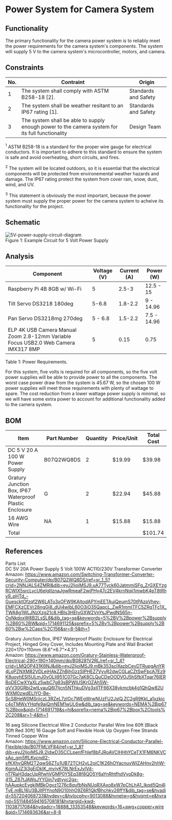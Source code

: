 # Power System for Camera System
## Functionality
The primary functionality for the camera power system is to reliably meet the power requirements for the camera system's components. The system will supply 5 V to the camera system's microcontroller, motors, and camera.

## Constraints
| No.| Contraint | Origin |
| -- | --------- |--------|
|  1 | The system shall comply with ASTM B258-18 [2]. | Standards and Safety |
|  2 | The system shall be weather resitant to an IP67 rating [1].  | Standards and Safety |
|  3 | The system shall be able to supply enough power to the camera system for its full functionality | Design Team | 


      
<sup>1</sup> ASTM B258-18 is a standard for the proper wire gauge for electrical conductors. It is important to adhere to this standard to ensure the system is safe and avoid overheating, short circuits, and fires.  <br />

<sup>2</sup> The system will be located outdoors, so it is essential that the electrical components will be protected from environemental weather hazards and damage. The IP67 rating protect the system from cover rain, snow, dust, wind, and UV. <br />

<sup>3</sup> This statement is obviously the most important, because the power system must supply the proper power for the camera system to acheive its functionality for the project. <br />


## Schematic
![5V-power-supply-circuit-diagram](https://github.com/mrnye42/Drone-Tracker-Project/assets/158224821/8b9796c8-cb32-4588-9f21-ac271578669a)<br/>
Figure 1: Example Circuit for 5 Volt Power Supply<br/>



## Analysis
| Component| Voltage (V) | Current (A) | Power (W) |
| -- | --------- |--------|--------|
|  Raspberry Pi 4B 8GB w/ Wi-Fi | 5 | 2.5-3 | 12.5 - 15 |
|  Tilt Servo DS3218 180deg | 5-6.8 | 1.8-2.2 | 9 - 14.96 |
| Pan Servo DS3218mg 270deg  | 5 - 6.8 | 1.5-2.2 | 7.5 - 14.96|
|  ELP 4K USB Camera Manual Zoom 2.8-12mm Variable Focus USB2.0 Web Camera IMX317 8MP | 5 | 0.15 | 0.75 | 

Table 1: Power Requirements.<br />

For this system, five volts is required for all components, so the five volt power supplies will be able to provide power to all the components. The worst case power draw from the system is 45.67 W, so the chosen 100 W power supplies will meet those requirements with plenty of wattage to spare. The cost reduction from a lower wattage power supply is minimal, so we will have some extra power to account for additional functionality added to the camera system. <br />




## BOM
| Item     | Part Number | Quantity | Price/Unit     | Total Cost |
| -------- | ------------| -------- |----------------|------------|
|     DC 5 V 20 A 100 W Power Supply    |    B07Q2WQ8DS         |     2     |       $19.99         |     $39.98      |
|     Gratury Junction Box, IP67 Waterproof Plastic Enclosure    |    G         |     2     |       $22.94       |     $45.88      |
|     16 AWG Wire   |    NA         |     1     |       $15.88       |     $15.88      |
|Total     |             |          |                |     $101.74      |

## References

Parts List: <br/>
DC 5V 20A Power Supply 5 Volt 100W AC110/230V Transformer Converter <br/>
Amazon: https://www.amazon.com/Switching-Transformer-Converter-Security-Computer/dp/B07Q2WQ8DS/ref=sr_1_5?crid=2NNJALS4ZMRI&dib=eyJ2IjoiMSJ9.uA77Tyck60JatmmiSFg_ZrGXEYzgRCWIX5srcLycU6elgtIznaJgwRmeaF2wiPHy47c2EV4krnNqii1mwbK4pT8tRhv9_pHTd_-GuescktOfzqf2W6LATo3xOFW9KAltodAPYmEETAuiQeumS70tPAzpVhey-EMFCXzCEVr28ngGj8_dUj4wIbL60O3iO35QapcL_ZwR1mmlTFC5ZRgTFc1X_TWA8g1WLJNzXzg21c8.HBIs3HEtyGXW2VnYsJPwdNS65n-OxNkdoxW8B2LsSL8&dib_tag=se&keywords=5%2BV%2Bpower%2Bsupply%2B60%2BW&qid=1714691125&sprefix=5%2Bv%2Bpower%2Bsupply%2B60%2Bw%2Caps%2C156&sr=8-5&th=1<br/>

Gratury Junction Box, IP67 Waterproof Plastic Enclosure for Electrical Project, Hinged Grey Cover, Includes Mounting Plate and Wall Bracket 220×170×110mm (8.6"×6.7"×4.3")<br/>
Amazon: https://www.amazon.com/Gratury-Stainless-Waterproof-Electrical-290×190×140mm/dp/B08281V2RL/ref=sr_1_4?crid=LMQOP431K6NJ&dib=eyJ2IjoiMSJ9.mBk353sclXazbCevDTRupgAnYR4LoPZNXM82VDLejHAkZZhBihGzzSIPHEZ7VyvR2dwCGLaCZtSwFbcA7Ez9K8uovhESl5ULmJ0vOLIi951C07Gc7aK8CLQuCDeOODVOJ5hSfbXTqar76IERBoDECwXYaXLz5wbC7g83sBPWlUSKrOZAh5W-qVV30GRbj2wtLyauQ6l7Ijcn5NThkuDVg3xIlTF66X38ykmcbk4g1QhQw82UWXM0zwdELlYO-Be-ScS8HeW0MSriiczL3RZeL7zlOc7WEgWrwNUzFU2JslQ.ZC2gR9KkI_a1xzkicc4oTMWxYHqfe9ajQmNEM1wUL6w&dib_tag=se&keywords=NEMA%2Bip67%2Bbox&qid=1714691719&s=hi&sprefix=nema%2Bip67%2Bbox%2Ctools%2C208&sr=1-4&th=1<br/>

16 awg Silicone Electrical Wire 2 Conductor Parallel Wire line 60ft [Black 30ft Red 30ft] 16 Gauge Soft and Flexible Hook Up Oxygen Free Strands Tinned Copper Wire <br/>
Amazon: https://www.amazon.com/Silicone-Electrical-Conductor-Parallel-Flexible/dp/B07FMLVF84/ref=sr_1_8?dib=eyJ2IjoiMSJ9.2IdwD35CCLpenfFhIef8bFJRoAVClHHhYCeTX1FM6NKVCsAo_gm5ffLKvcndI2-sfKXhvQRM2T2qwS6ZTu1UB72TCH2vL2oiC1K26hOYacnuvWIZAHny2hhW-KgmAJZ3j3gEjDkIK_mviyK78LNrExJvlVd-nT7RaH3dacUpRfwhVGMP0Y5Eq38f8QO5Y6aYnRhtfhdVyoDk8g-415_Z67tJAWsJYYGin7ydtyyc2gx-hAAupkcEvgkIMBkOgvz1276c8qufbNsNUoRXAxo8xW7pChLhA1_Ikqd5Qn4ITyE.mBL16U3BJIIPIYnoN9O10hhO9Z6R1QkfBhchkv26ffY&dib_tag=se&hvadid=557204068733&hvdev=c&hvlocphy=9013088&hvnetw=g&hvqmt=e&hvrand=5511484594165708181&hvtargid=kwd-11038717084&hydadcr=18888_13353548&keywords=16+awg+copper+wire&qid=1714693636&sr=8-8
